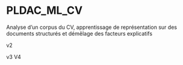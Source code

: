 # PLDAC_ML_CV
Analyse d’un corpus du CV, apprentissage de représentation sur des documents structurés et démêlage des facteurs explicatifs

v2

v3
V4
